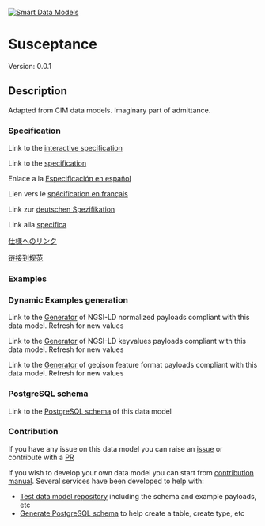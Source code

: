 [![Smart Data Models](https://smartdatamodels.org/wp-content/uploads/2022/01/SmartDataModels_logo.png "Logo")](https://smartdatamodels.org)
# Susceptance
Version: 0.0.1

## Description 

Adapted from CIM data models. Imaginary part of admittance.
### Specification

Link to the [interactive specification](https://swagger.lab.fiware.org/?url=https://smart-data-models.github.io/dataModel.EnergyCIM/Susceptance/swagger.yaml)

Link to the [specification](https://github.com/smart-data-models/dataModel.EnergyCIM/blob/master/Susceptance/doc/spec.md)

Enlace a la [Especificación en español](https://github.com/smart-data-models/dataModel.EnergyCIM/blob/master/Susceptance/doc/spec_ES.md)

Lien vers le [spécification en français](https://github.com/smart-data-models/dataModel.EnergyCIM/blob/master/Susceptance/doc/spec_FR.md)

Link zur [deutschen Spezifikation](https://github.com/smart-data-models/dataModel.EnergyCIM/blob/master/Susceptance/doc/spec_DE.md)

Link alla [specifica](https://github.com/smart-data-models/dataModel.EnergyCIM/blob/master/Susceptance/doc/spec_IT.md)

[仕様へのリンク](https://github.com/smart-data-models/dataModel.EnergyCIM/blob/master/Susceptance/doc/spec_JA.md)

[链接到规范](https://github.com/smart-data-models/dataModel.EnergyCIM/blob/master/Susceptance/doc/spec_ZH.md)
### Examples
### Dynamic Examples generation

Link to the [Generator](https://smartdatamodels.org/extra/ngsi-ld_generator.php?schemaUrl=https://raw.githubusercontent.com/smart-data-models/dataModel.EnergyCIM/master/Susceptance/schema.json&email=info@smartdatamodels.org) of NGSI-LD normalized payloads compliant with this data model. Refresh for new values

Link to the [Generator](https://smartdatamodels.org/extra/ngsi-ld_generator_keyvalues.php?schemaUrl=https://raw.githubusercontent.com/smart-data-models/dataModel.EnergyCIM/master/Susceptance/schema.json&email=info@smartdatamodels.org) of NGSI-LD keyvalues payloads compliant with this data model. Refresh for new values

Link to the [Generator](https://smartdatamodels.org/extra/geojson_features_generator.php?schemaUrl=https://raw.githubusercontent.com/smart-data-models/dataModel.EnergyCIM/master/Susceptance/schema.json&email=info@smartdatamodels.org) of geojson feature format payloads compliant with this data model. Refresh for new values
### PostgreSQL schema

Link to the [PostgreSQL schema](https://smart-data-models.github.io/dataModel.EnergyCIM/Susceptance/schema.sql) of this data model
### Contribution

 If you have any issue on this data model you can raise an [issue](https://github.com/smart-data-models/dataModel.EnergyCIM/issues)  or contribute with a [PR](https://github.com/smart-data-models/dataModel.EnergyCIM/pulls)

 If you wish to develop your own data model you can start from [contribution manual](https://bit.ly/contribution_manual). Several services have been developed to help with: 
 - [Test data model repository](https://smartdatamodels.org/index.php/data-models-contribution-api/) including the schema and example payloads, etc
 - [Generate PostgreSQL schema](https://smartdatamodels.org/index.php/sql-service/) to help create a table, create type, etc